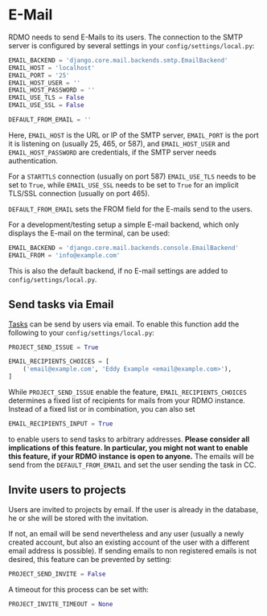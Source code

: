 # E-Mail

RDMO needs to send E-Mails to its users. The connection to the SMTP server is configured by several settings in your `config/settings/local.py`:

```python
EMAIL_BACKEND = 'django.core.mail.backends.smtp.EmailBackend'
EMAIL_HOST = 'localhost'
EMAIL_PORT = '25'
EMAIL_HOST_USER = ''
EMAIL_HOST_PASSWORD = ''
EMAIL_USE_TLS = False
EMAIL_USE_SSL = False

DEFAULT_FROM_EMAIL = ''
```

Here, `EMAIL_HOST` is the URL or IP of the SMTP server, `EMAIL_PORT` is the port it is listening on (usually 25, 465, or 587), and  `EMAIL_HOST_USER` and `EMAIL_HOST_PASSWORD` are credentials, if the SMTP server needs authentication.

For a `STARTTLS` connection (usually on port 587) `EMAIL_USE_TLS` needs to be set to `True`, while `EMAIL_USE_SSL` needs to be set to `True` for an implicit TLS/SSL connection (usually on port 465).

`DEFAULT_FROM_EMAIL` sets the FROM field for the E-mails send to the users.

For a development/testing setup a simple E-mail backend, which only displays the E-mail on the terminal, can be used:

```python
EMAIL_BACKEND = 'django.core.mail.backends.console.EmailBackend'
EMAIL_FROM = 'info@example.com'
```

This is also the default backend, if no E-mail settings are added to `config/settings/local.py`.


## Send tasks via Email

[Tasks](../management/data-model) can be send by users via email. To enable this function add the following to your `config/settings/local.py`:

```python
PROJECT_SEND_ISSUE = True

EMAIL_RECIPIENTS_CHOICES = [
    ('email@example.com', 'Eddy Example <email@example.com>'),
]
```

While `PROJECT_SEND_ISSUE` enable the feature, `EMAIL_RECIPIENTS_CHOICES` determines a fixed list of recipients for mails from your RDMO instance. Instead of a fixed list or in combination, you can also set

```python
EMAIL_RECIPIENTS_INPUT = True
```

to enable users to send tasks to arbitrary addresses. **Please consider all implications of this feature. In particular, you might not want to enable this feature, if your RDMO instance is open to anyone.** The emails will be send from the `DEFAULT_FROM_EMAIL` and set the user sending the task in CC.


## Invite users to projects

Users are invited to projects by email. If the user is already in the database, he or she will be stored with the invitation.

If not, an email will be send nevertheless and any user (usually a newly created account, but also an existing account of the user with a different email address is possible). If sending emails to non registered emails is not desired, this feature can be prevented by setting:

```python
PROJECT_SEND_INVITE = False
```

A timeout for this process can be set with:

```python
PROJECT_INVITE_TIMEOUT = None
```
